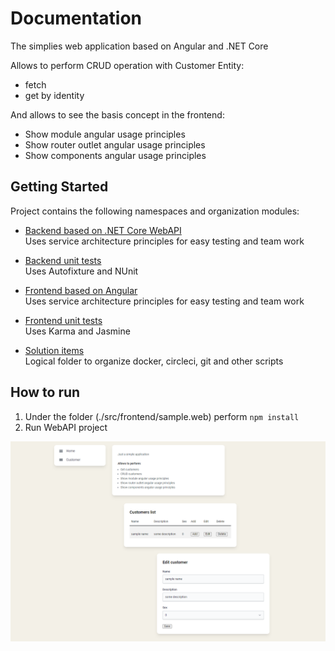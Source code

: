# Documentation

The simplies web application based on Angular and .NET Core

Allows to perform CRUD operation with Customer Entity:
- fetch
- get by identity

And allows to see the basis concept in the frontend:
- Show module angular usage principles
- Show router outlet angular usage principles
- Show components angular usage principles

## Getting Started

Project contains the following namespaces and organization modules:

- [Backend based on .NET Core WebAPI](./src/backend)\
Uses service architecture principles for easy testing and team work

- [Backend unit tests](./src/backend/tests)\
Uses Autofixture and NUnit

- [Frontend based on Angular](./src/frontend)\
 Uses service architecture principles for easy testing and team work

- [Frontend unit tests](./src/frontend/sample.web/src/app/pages/customers/tests)\
Uses Karma and Jasmine

- [Solution items]()\
Logical folder to organize docker, circleci, git and other scripts


## How to run

1. Under the folder (./src/frontend/sample.web) perform `npm install`
2. Run WebAPI project

![Sample application](./src/asserts/sample.png)